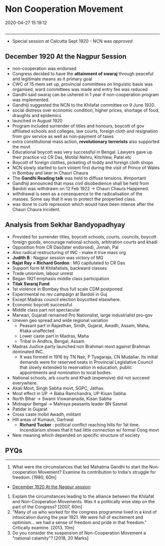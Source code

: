 # Non Cooperation Movement

2020-04-27 15:19:12

```toc
```

---

- Special session at Calcutta Sept 1920 - NCN was *approved*

## December 1920 At the Nagpur Session

- non-cooperation was endorsed
- Congress decided to have the **attainment of swaraj** through peaceful and legitimate means as it primary goal
- CWC of 15 mem set up, provincial committees on linguistic basis was organised, ward committees was made and entry fee was reduced
- Gandhi said swaraj can be ushered in 1 year if non-cooperation program was implemented.
- Gandhiji suggested the NCN to the Khilafat committee on 9 June 1920.
- social distress over economic condition, higher prices, shortage of food, draughts and epidemics
- launched in August 1920
- Program included surrender of titles and honours, boycott of gov affiliated schools and colleges, law courts, foreign cloth and resignation from gov service as well as non-payment of taxes
- extra constitutional mass action, **revolutionary terrorists** also supported the movt
- Educational boycott was very successful in Bengal. Lawyers gave up their practice viz CR Das, Motilal Nehru, Kitchlew, Patel etc
- Boycott of foreign clothes, picketing of toddy and foreign cloth shops
- NCN slowly started to turn violent first during the visit of Prince of Wales in Bombay and later in Chauri Chaura
- The **Gandhi Reading talk** was held to diffuse tensions. #important
- Gandhiji announced that mass civil disobedience shall be held from Bardoli was withdrawn on 12 Feb 1922 -> Chauri Chaura Happened.
- withdrawal is seen as a consequence to the radicalisation of the masses. Some say that it was to protect the propertied class.
- was done to curb repression which would have been intense after the Chauri Chaura incident.


## Analysis from Sekhar Bandyopadhyay

- Provided for surrender titles, boycott schools, courts, councils, boycott foreign goods, encourage national schools, arbitration courts and khadi
- Opposition from CR Das(later endorsed), Jinnah, Pal
- Also radical restructuring of INC - make it true mass org
- **Judith B** : Nagpur session was victory of MG
- **Rajat Ray + Richard Gordon** : MG capitulated to CR Das
- Support form M Khilafatists, backward classes
- Trade unionism, labour unrest
- Began 1921 emphasis middle class participation
- **Tilak Swaraj Fund**
- 1st violence in Bombay thus full scale CDM postponed
- Experimental no rev campaign at Bardoli in Guj
- Except Madras council election boycotted elsewhere.
- Economic boycott successful
- Middle class part not spectacular
- Marwari, Gujarati remained Pro Nationalist, large industrialist pro-gov
- Uneven geo spread and wide regional variation
    - Peasant part in Rajasthan, Sindh, Gujarat, Awadh, Assam, Maha, Ktaka unaffected
    - Lower caste part in Madras, Maha
    - Tribal in Andhra, Bengal, Assam
- Madras Justice party launched non Brahman movt against Brahman dominated INC.
	- It was formed in 1916 by TN Nair, P Tyagaraja, CN Mudaliar. Its initial demands were for reserved seats in Provincial Legislative Council that slowly extended to reservation in education, public appointments and nomination to local bodies.
- National schools, arb courts and Khadi (expensive) did not succeed everywhere.
- Akali Movt, Singh Sabha movt, SGPC, Jathas.
- Most effect in UP -> Baba Ramchandra, UP Kisan Sabha
- North Bihar -> Swami Viswananada, Kisan Sabha
- Midnapur Bengal -> Mahisya peasants leader BN Sasmal
- Patidar in Gujarat
- Cross caste mobil Awadh, militant
- Hill areas of Kumaun, Garhwal
    - **Richard Tucker** : political conflict reaching hills for 1st time. Incendiarism shows that it had little connection w/ formal Cong movt
- New meaning which depended on specific structure of society

## PYQs

---

1. What were the circumstances that led Mahatma Gandhi to start the Non-cooperation Movement? Examine its contribution to India's struggle for freedom. [1980, 60m]
- [December 1920 At the Nagpur session](onenote:[[Non]]%20Cooperation%20Movement&section-id={37BC67AA-EA4F-44B7-95FF-DB5FBDDC54D7}&page-id={97C9C489-D1DD-448B-ADD4-176BA77FA474}&object-id={0DAA6D60-8829-4458-8BA0-EB951B999AC8}&10&base-path=https://d.docs.live.net/bbc8be5bd337910c/Documents/History%20Optional/Modern%20History/Part%20II/Rise%20of%20Gandhi.one)

1. Explain the circumstances leading to the alliance between the Khilafat and Non-Cooperation Movements. Was it a politically wise step on the part of the Congress? [2007, 60m]
1. "Many of us who worked for the congress programme lived in a kind of intoxication during the year 1921. We were full of excitement and optimism… we had a sense of freedom and pride in that freedom." Critically examine. [2013, 10m]
1. Do you consider the suspension of Non-Cooperation Movement a "national calamity"?
[2018, 20 Marks]
